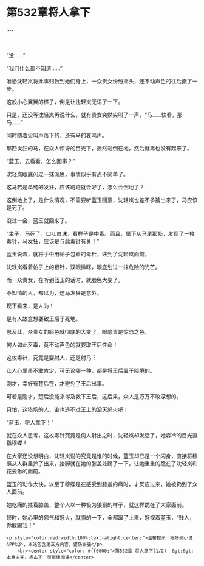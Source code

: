 # 第532章将人拿下
~~
    	    <p name="pagetop" href="javascript:void(0);" onclick="return false" style="line-height: 35px;padding: 10px;color: #333;"> </p><p>“没……”</p><p>“我们什么都不知道……”</p><p>唯恐沈轻岚将此事归咎到她们身上，一众贵女纷纷摇头，还不动声色的往后撤了一步。</p><p>这般小心翼翼的样子，倒是让沈轻岚无语了一下。</p><p>只是，还没等沈轻岚再说什么，就有贵女突然尖叫了一声，“马……快看，那马……”</p><p>同时随着尖叫声落下的，还有马的哀鸣声。</p><p>那匹发狂的马，在众人惊讶的目光下，轰然栽倒在地，然后就再也没有起来了。</p><p>“蓝玉，去看看，怎么回事？”</p><p>沈轻岚眼底闪过一抹深思，事情似乎有点不简单了。</p><p>这马若是单纯的发狂，应该跑跑就会好了，怎么会倒地了？</p><p>这倒地上了，是什么情况，不需要听蓝玉回禀，沈轻岚也差不多猜出来了，马应该是死了。</p><p>没过一会，蓝玉就回来了。</p><p>“主子，马死了，口吐白沫，看样子是中毒。而且，属下从马尾那处，发现了一枚毒针，马发狂，应该是与此毒针有关！”</p><p>蓝玉说着，就将手中用帕子包着的毒针，递到了沈轻岚面前。</p><p>沈轻岚看着帕子上的银针，双眼微眯，眼底划过一抹危险的光芒。</p><p>而一众贵女，在听到蓝玉的话时，就脸色大变了。</p><p>不知情的人，都以为，这马发狂是意外。</p><p>现下看来，是人为！</p><p>是有人故意想要致王后于死地。</p><p>思及此，众贵女的脸色就彻底的大变了，眼底皆是惊恐之色。</p><p>何人如此歹毒，竟不动声色的就要取王后性命！</p><p>这枚毒针，究竟是要射人，还是射马？</p><p>众人心里虽不敢肯定，可无论哪一种，都是将王后置于险境的。</p><p>刚才，幸好有楚后在，才避免了王后出事。</p><p>可若是刚才，楚后没能来得及救下王后，这后果，众人是万万不敢深想的。</p><p>只怕，这猎场的人，谁也逃不过王上的滔天怒火吧！</p><p>“蓝玉，将人拿下！”</p><p>就在众人思考，这枚毒针究竟是何人射出之时，沈轻岚却发话了，她森冷的目光直指穆蝶！</p><p>在大家还没想明白，沈轻岚说的究竟是谁的时候，蓝玉却已是一个闪身，直接将穆蝶从人群里拎了出来，抬脚就在她的膝盖处踢了一下，让她重重的跪在了沈轻岚和花云渺的面前。</p><p>蓝玉的动作太快，以至于穆蝶是在感受到膝盖的痛时，才反应过来，她被扔到了众人面前。</p><p>她吃痛的揉着膝盖，整个人以一种极为狼狈的样子，就这样跪在了大家面前。</p><p>顿时，她心里的怨气和怒火，就腾的一下，全都蹿了上来，怒视着蓝玉，“贱人，你敢踢我！”</p>
    	
   	<p style="color:red;width:100%;text-alight:center;">温馨提示：除妙阅小说APP以外，本站包含第三方内容，谨防诈骗</p>
    	<br><center style="color: #ff0000;">第532章 将人拿下(1/2)--&gt;&gt;本章未完，点击下一页继续阅读</center>
    	